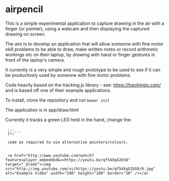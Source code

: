 # airpencil

This is a simple experimental application to capture drawing in the air with a finger (or pointer), using a webcam and then displaying the captured drawing on screen.

The aim is to develop an application that will allow someone with fine motor skill problems to be able to draw, make written notes or record arithmetic workings etc on their laptop, by drawing with hand or finger gestures in front of the laptop's camera.

It currently is a very simple and rough prototype to be used to see if it can be productively used by someone with fine motor problems.

Code heavily based on the tracking.js library - see: https://trackingjs.com/ and is based off one of their example applications.

To install, clone the repository and run ```bower init```

The application is in app/draw.html

Currently it tracks a green LED held in the hand, change the:

```tracking.ColorTracker.registerColor('drawC', function(r, g, b) {
 ...
 });```
 
 code as required to use alternative pointers/colours.


 <a href="http://www.youtube.com/watch?feature=player_embedded&v=https://youtu.be/qf54XqX2b58" target="_blank"><img src="http://img.youtube.com/vi/https://youtu.be/qf54XqX2b58/0.jpg" alt="Example Video" width="240" height="180" border="10" /></a>
